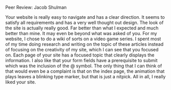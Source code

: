 Peer Review: Jacob Shulman 

Your website is really easy to navigate and has a clear direction. It seems to satisfy all requirements and has a very well thought out design. The look of the site is actually really good. Far better than what I expected and much better than mine. It may even be beyond what was asked of you. For my website, I chose to do a wiki of sorts on a video game series. I spent most of my time doing research and writing on the topic of these articles instead of focusing on the creativity of my site, which I can see that you focused on. Each page of your site has a focused topic that clearly displays the information. I also like that your form fields have a prerequisite to submit which was the inclusion of the @ symbol. The only thing that I can think of that would even be a complaint is that on the index page, the animation that plays leaves a blinking type marker, but that is just a nitpick. All in all, I really liked your site.
